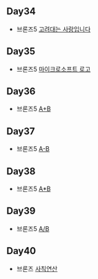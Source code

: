 ## Day34

* 브론즈5 [고려대는 사랑입니다](https://www.acmicpc.net/problem/11942)

## Day35

* 브론즈5 [마이크로소프트 로고](https://www.acmicpc.net/problem/5338)

## Day36

* 브론즈5 [A+B](https://www.acmicpc.net/problem/1000)

## Day37

* 브론즈5 [A-B](https://www.acmicpc.net/problem/1001)

## Day38

* 브론즈5 [A*B](https://www.acmicpc.net/problem/10998)

## Day39

* 브론즈5 [A/B](https://www.acmicpc.net/problem/1008)

## Day40

* 브론즈 [사칙연산](https://www.acmicpc.net/problem/10869)